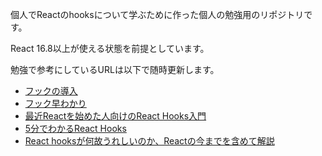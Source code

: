 個人でReactのhooksについて学ぶために作った個人の勉強用のリポジトリです。

React 16.8以上が使える状態を前提としています。

勉強で参考にしているURLは以下で随時更新します。
- [フックの導入](https://ja.reactjs.org/docs/hooks-intro.html)
- [フック早わかり](https://ja.reactjs.org/docs/hooks-overview.html)
- [最近Reactを始めた人向けのReact Hooks入門](https://sbfl.net/blog/2019/11/12/react-hooks-introduction/)
- [5分でわかるReact Hooks](https://qiita.com/Mitsuzara/items/98d1bc4a83265a764084)
- [React hooksが何故うれしいのか、Reactの今までを含めて解説](https://qiita.com/_muraham/items/d31628e15ed6ff6e3f58)
